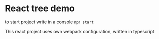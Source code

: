 # React tree demo

to start project write in a console `npm start`

This react project uses own webpack configuration, written in typescript

